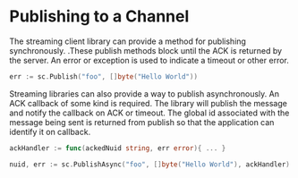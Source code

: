# Publishing to a Channel

The streaming client library can provide a method for publishing synchronously. .These publish methods block until the ACK is returned by the server. An error or exception is used to indicate a timeout or other error.

```go
err := sc.Publish("foo", []byte("Hello World"))
```

Streaming libraries can also provide a way to publish asynchronously. An ACK callback of some kind is required. The library will publish the message and notify the callback on ACK or timeout. The global id associated with the message being sent is returned from publish so that the application can identify it on callback.

```go
ackHandler := func(ackedNuid string, err error){ ... }

nuid, err := sc.PublishAsync("foo", []byte("Hello World"), ackHandler)
```